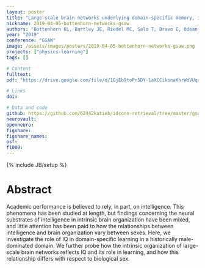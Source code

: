 ```yaml
---
layout: poster
title: "Large-scale brain networks underlying domain-specific memory, intelligence, and academic performance"
nickname: 2019-04-05-bottenhorn-networks-gsaw
authors: "Bottenhorn KL, Bartley JE, Riedel MC, Salo T, Bravo E, Odean R, Nazareth A, Laird R, Pruden S, Sutherland MT, Brewe E, Laird AR"
year: "2019"
conference: "GSAW"
image: /assets/images/posters/2019-04-05-bottenhorn-networks-gsaw.png
projects: ["physics-learning"]
tags: []

# Content
fulltext:
pdf: "https://drive.google.com/file/d/1GjEb9toPn5DY-1aXCCikonaKhrWdVUqa/view?usp=sharing"

# Links
doi:

# Data and code
github: https://github.com/62442katieb/idconn-retrieval/tree/master/gsaw2019
neurovault:
openneuro:
figshare:
figshare_names:
osf:
f1000:
---
```

{% include JB/setup %}

# Abstract

Academic performance is believed to rely, in part, on intelligence. This phenomena has been studied at length, but findings concerning the neural substrates of intelligence in intrinsic brain organization have been mixed, and little attention has been paid to how the relationships between intelligence and brain organization vary between sexes.
Here, we investigate the role of IQ in domain-specific learning in a historically male-dominated domain. We further probe how the intrinsic organization of large-scale brain networks reflects IQ and its role in learning, and how this relationship differs with respect to biological sex.
